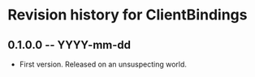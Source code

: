 # Revision history for ClientBindings

## 0.1.0.0  -- YYYY-mm-dd

* First version. Released on an unsuspecting world.
